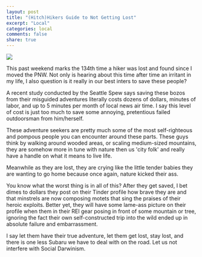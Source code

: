 ```yaml
---
layout: post
title: "(Hitch)Hikers Guide to Not Getting Lost"
excerpt: "Local"
categories: local
comments: false
share: true
---
```


![](https://www.wired.com/wp-content/uploads/blogs/geekdad/wp-content/uploads/2009/05/dontpanic_1024.jpg)



This past weekend marks the 134th time a hiker was lost and found since I moved the PNW. Not only is hearing about this time after time an irritant in my life, I also question is it really in our best inters to save these people?


A recent study conducted by the Seattle Spew says saving these bozos from their misguided adventures literally costs dozens of dollars, minutes of labor, and up to 5 minutes per month of local news air time. I say this level of cost is just too much to save some annoying, pretentious failed outdoorsman from him/herself. 


These adventure seekers are pretty much some of the most self-righteous and pompous people you can encounter around these parts. These guys think by walking around wooded areas, or scaling medium-sized mountains, they are somehow more in tune with nature then us 'city folk' and really have a handle on what it means to live life. 

Meanwhile as they are lost, they are crying like the little tender babies they are wanting to go home because once again, nature kicked their ass. 

You know what the worst thing is in all of this? After they get saved, I bet dimes to dollars they post on their Tinder profile how brave they are and that minstrels are now composing motets that sing the praises of their heroic exploits. Better yet, they will have some lame-ass picture on their profile when them in their REI gear posing in front of some mountain or tree, ignoring the fact their own self-constructed trip into the wild ended up in absolute failure and embarrassment. 


I say let them have their true adventure, let them get lost, stay lost, and there is one less Subaru we have to deal with on the road. Let us not interfere with Social Darwinism.










